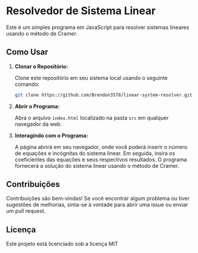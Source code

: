 # Resolvedor de Sistema Linear

Este é um simples programa em JavaScript para resolver sistemas lineares usando o método de Cramer.

## Como Usar

1. **Clonar o Repositório:**

   Clone este repositório em seu sistema local usando o seguinte comando:

   ```bash
   git clone https://github.com/Brendon3578/linear-system-resolver.git
   ```

2. **Abrir o Programa:**

   Abra o arquivo `index.html` localizado na pasta `src` em qualquer navegador da web.

3. **Interagindo com o Programa:**

   A página abrirá em seu navegador, onde você poderá inserir o número de equações e incógnitas do sistema linear. Em seguida, insira os coeficientes das equações e seus respectivos resultados. O programa fornecerá a solução do sistema linear usando o método de Cramer.

## Contribuições

Contribuições são bem-vindas! Se você encontrar algum problema ou tiver sugestões de melhorias, sinta-se à vontade para abrir uma issue ou enviar um pull request.

## Licença

Este projeto está licenciado sob a licença MIT
